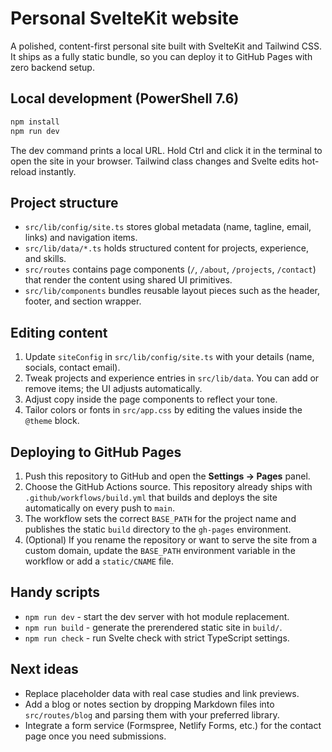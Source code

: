 # Personal SvelteKit website

A polished, content-first personal site built with SvelteKit and Tailwind CSS. It ships as a fully static bundle, so you can deploy it to GitHub Pages with zero backend setup.

## Local development (PowerShell 7.6)

```powershell
npm install
npm run dev
```

The dev command prints a local URL. Hold Ctrl and click it in the terminal to open the site in your browser. Tailwind class changes and Svelte edits hot-reload instantly.

## Project structure

- `src/lib/config/site.ts` stores global metadata (name, tagline, email, links) and navigation items.
- `src/lib/data/*.ts` holds structured content for projects, experience, and skills.
- `src/routes` contains page components (`/`, `/about`, `/projects`, `/contact`) that render the content using shared UI primitives.
- `src/lib/components` bundles reusable layout pieces such as the header, footer, and section wrapper.

## Editing content

1. Update `siteConfig` in `src/lib/config/site.ts` with your details (name, socials, contact email).
2. Tweak projects and experience entries in `src/lib/data`. You can add or remove items; the UI adjusts automatically.
3. Adjust copy inside the page components to reflect your tone.
4. Tailor colors or fonts in `src/app.css` by editing the values inside the `@theme` block.

## Deploying to GitHub Pages

1. Push this repository to GitHub and open the **Settings -> Pages** panel.
2. Choose the GitHub Actions source. This repository already ships with `.github/workflows/build.yml` that builds and deploys the site automatically on every push to `main`.
3. The workflow sets the correct `BASE_PATH` for the project name and publishes the static `build` directory to the `gh-pages` environment.
4. (Optional) If you rename the repository or want to serve the site from a custom domain, update the `BASE_PATH` environment variable in the workflow or add a `static/CNAME` file.

## Handy scripts

- `npm run dev` - start the dev server with hot module replacement.
- `npm run build` - generate the prerendered static site in `build/`.
- `npm run check` - run Svelte check with strict TypeScript settings.

## Next ideas

- Replace placeholder data with real case studies and link previews.
- Add a blog or notes section by dropping Markdown files into `src/routes/blog` and parsing them with your preferred library.
- Integrate a form service (Formspree, Netlify Forms, etc.) for the contact page once you need submissions.
